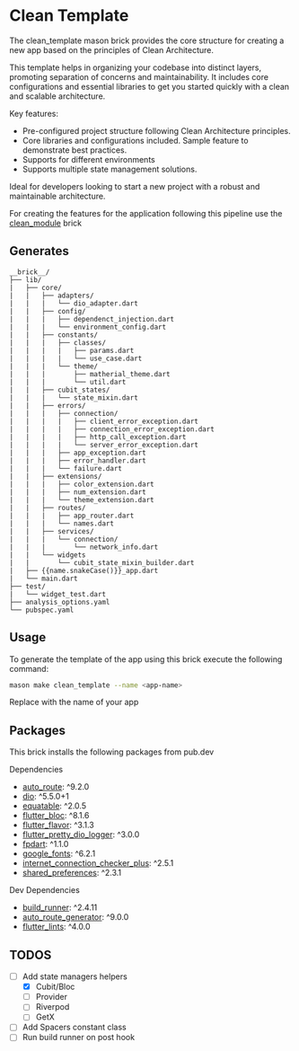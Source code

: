 # Clean Template

The clean_template mason brick provides the core structure for creating a new app based on the principles of Clean Architecture. 

This template helps in organizing your codebase into distinct layers, promoting separation of concerns and maintainability. It includes core configurations and essential libraries to get you started quickly with a clean and scalable architecture.

Key features:

- Pre-configured project structure following Clean Architecture principles.
- Core libraries and configurations included.
Sample feature to demonstrate best practices.
- Supports for different environments
- Supports multiple state management solutions.

Ideal for developers looking to start a new project with a robust and maintainable architecture.

For creating the features for the application following this pipeline use the [clean_module][1] brick

## Generates
```
__brick__/
├── lib/
|   ├── core/
|   |   ├── adapters/
|   |   |   └── dio_adapter.dart
|   |   ├── config/
|   |   |   ├── dependenct_injection.dart
|   |   |   └── environment_config.dart  
|   |   ├── constants/
|   |   |   ├── classes/
|   |   |   |   ├── params.dart
|   |   |   |   └── use_case.dart
|   |   |   └── theme/
|   |   |       ├── matherial_theme.dart
|   |   |       └── util.dart
|   |   ├── cubit_states/
|   |   |   └── state_mixin.dart
|   |   ├── errors/
|   |   |   ├── connection/
|   |   |   |   ├── client_error_exception.dart
|   |   |   |   ├── connection_error_exception.dart
|   |   |   |   ├── http_call_exception.dart
|   |   |   |   └── server_error_exception.dart
|   |   |   ├── app_exception.dart
|   |   |   ├── error_handler.dart
|   |   |   └── failure.dart
|   |   ├── extensions/
|   |   |   ├── color_extension.dart
|   |   |   ├── num_extension.dart
|   |   |   └── theme_extension.dart
|   |   ├── routes/
|   |   |   ├── app_router.dart
|   |   |   └── names.dart
|   |   ├── services/
|   |   |   └── connection/
|   |   |       └── network_info.dart
|   |   └── widgets
|   |       └── cubit_state_mixin_builder.dart
|   ├── {{name.snakeCase()}}_app.dart
|   └── main.dart
├── test/
|   └── widget_test.dart
├── analysis_options.yaml
└── pubspec.yaml
```

## Usage

To generate the template of the app using this brick execute the following command:

```sh
mason make clean_template --name <app-name>
```

Replace <app-name> with the name of your app

## Packages

This brick installs the following packages from pub.dev

Dependencies
- [auto_route][2]: ^9.2.0
- [dio][3]: ^5.5.0+1
- [equatable][4]: ^2.0.5
- [flutter_bloc][5]: ^8.1.6
- [flutter_flavor][6]: ^3.1.3
- [flutter_pretty_dio_logger][7]: ^3.0.0
- [fpdart][8]: ^1.1.0
- [google_fonts][9]: ^6.2.1
- [internet_connection_checker_plus][10]: ^2.5.1
- [shared_preferences][11]: ^2.3.1

Dev Dependencies
- [build_runner][12]: ^2.4.11
- [auto_route_generator][13]: ^9.0.0
- [flutter_lints][14]: ^4.0.0
  
## TODOS
- [ ] Add state managers helpers
    - [X] Cubit/Bloc
    - [ ]  Provider
    - [ ]  Riverpod
    - [ ]  GetX
- [ ] Add Spacers constant class
- [ ] Run build runner on post hook 

[1]: https://brickhub.dev/bricks/clean_module
[2]: https://pub.dev/packages/auto_route
[3]: https://pub.dev/packages/dio
[4]: https://pub.dev/packages/equatable
[5]: https://pub.dev/packages/flutter_bloc
[6]: https://pub.dev/packages/flutter_flavor
[7]: https://pub.dev/packages/flutter_pretty_dio_logger
[8]: https://pub.dev/packages/fpdart
[9]: https://pub.dev/packages/google_fonts
[10]: https://pub.dev/packages/internet_connection_checker_plus
[11]: https://pub.dev/packages/shared_preferences
[12]: https://pub.dev/packages/build_runner
[13]: https://pub.dev/packages/auto_route_generator
[14]: https://pub.dev/packages/flutter_lints
